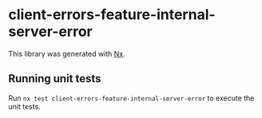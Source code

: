 # client-errors-feature-internal-server-error

This library was generated with [Nx](https://nx.dev).

## Running unit tests

Run `nx test client-errors-feature-internal-server-error` to execute the unit tests.
